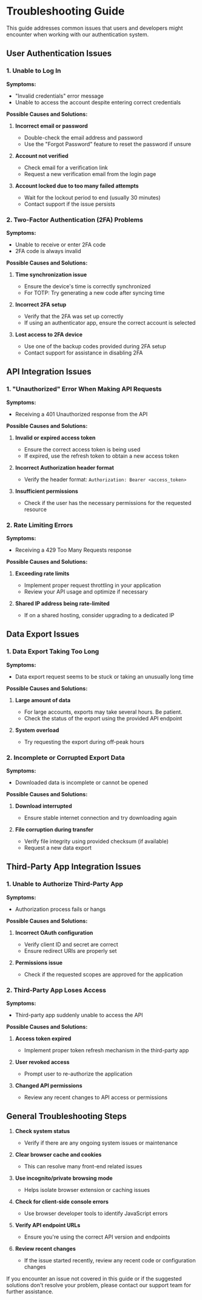 # Troubleshooting Guide

This guide addresses common issues that users and developers might encounter when working with our authentication system.

## User Authentication Issues

### 1. Unable to Log In

**Symptoms:**
- "Invalid credentials" error message
- Unable to access the account despite entering correct credentials

**Possible Causes and Solutions:**
1. **Incorrect email or password**
   - Double-check the email address and password
   - Use the "Forgot Password" feature to reset the password if unsure

2. **Account not verified**
   - Check email for a verification link
   - Request a new verification email from the login page

3. **Account locked due to too many failed attempts**
   - Wait for the lockout period to end (usually 30 minutes)
   - Contact support if the issue persists

### 2. Two-Factor Authentication (2FA) Problems

**Symptoms:**
- Unable to receive or enter 2FA code
- 2FA code is always invalid

**Possible Causes and Solutions:**
1. **Time synchronization issue**
   - Ensure the device's time is correctly synchronized
   - For TOTP: Try generating a new code after syncing time

2. **Incorrect 2FA setup**
   - Verify that the 2FA was set up correctly
   - If using an authenticator app, ensure the correct account is selected

3. **Lost access to 2FA device**
   - Use one of the backup codes provided during 2FA setup
   - Contact support for assistance in disabling 2FA

## API Integration Issues

### 1. "Unauthorized" Error When Making API Requests

**Symptoms:**
- Receiving a 401 Unauthorized response from the API

**Possible Causes and Solutions:**
1. **Invalid or expired access token**
   - Ensure the correct access token is being used
   - If expired, use the refresh token to obtain a new access token

2. **Incorrect Authorization header format**
   - Verify the header format: `Authorization: Bearer <access_token>`

3. **Insufficient permissions**
   - Check if the user has the necessary permissions for the requested resource

### 2. Rate Limiting Errors

**Symptoms:**
- Receiving a 429 Too Many Requests response

**Possible Causes and Solutions:**
1. **Exceeding rate limits**
   - Implement proper request throttling in your application
   - Review your API usage and optimize if necessary

2. **Shared IP address being rate-limited**
   - If on a shared hosting, consider upgrading to a dedicated IP

## Data Export Issues

### 1. Data Export Taking Too Long

**Symptoms:**
- Data export request seems to be stuck or taking an unusually long time

**Possible Causes and Solutions:**
1. **Large amount of data**
   - For large accounts, exports may take several hours. Be patient.
   - Check the status of the export using the provided API endpoint

2. **System overload**
   - Try requesting the export during off-peak hours

### 2. Incomplete or Corrupted Export Data

**Symptoms:**
- Downloaded data is incomplete or cannot be opened

**Possible Causes and Solutions:**
1. **Download interrupted**
   - Ensure stable internet connection and try downloading again

2. **File corruption during transfer**
   - Verify file integrity using provided checksum (if available)
   - Request a new data export

## Third-Party App Integration Issues

### 1. Unable to Authorize Third-Party App

**Symptoms:**
- Authorization process fails or hangs

**Possible Causes and Solutions:**
1. **Incorrect OAuth configuration**
   - Verify client ID and secret are correct
   - Ensure redirect URIs are properly set

2. **Permissions issue**
   - Check if the requested scopes are approved for the application

### 2. Third-Party App Loses Access

**Symptoms:**
- Third-party app suddenly unable to access the API

**Possible Causes and Solutions:**
1. **Access token expired**
   - Implement proper token refresh mechanism in the third-party app

2. **User revoked access**
   - Prompt user to re-authorize the application

3. **Changed API permissions**
   - Review any recent changes to API access or permissions

## General Troubleshooting Steps

1. **Check system status**
   - Verify if there are any ongoing system issues or maintenance

2. **Clear browser cache and cookies**
   - This can resolve many front-end related issues

3. **Use incognito/private browsing mode**
   - Helps isolate browser extension or caching issues

4. **Check for client-side console errors**
   - Use browser developer tools to identify JavaScript errors

5. **Verify API endpoint URLs**
   - Ensure you're using the correct API version and endpoints

6. **Review recent changes**
   - If the issue started recently, review any recent code or configuration changes

If you encounter an issue not covered in this guide or if the suggested solutions don't resolve your problem, please contact our support team for further assistance.

